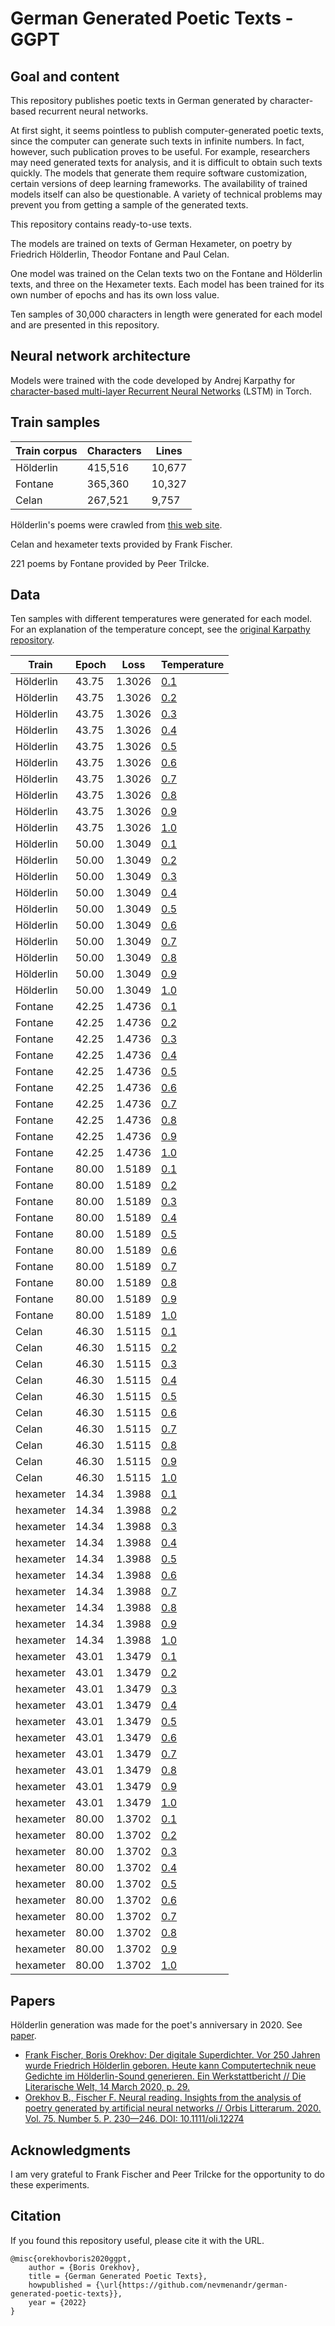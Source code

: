 # German Generated Poetic Texts - GGPT

## Goal and content

This repository publishes poetic texts in German generated by character-based recurrent neural networks.

At first sight, it seems pointless to publish computer-generated poetic texts, since the computer can generate such texts in infinite numbers. In fact, however, such publication proves to be useful. For example, researchers may need generated texts for analysis, and it is difficult to obtain such texts quickly. The models that generate them require software customization, certain versions of deep learning frameworks. The availability of trained models itself can also be questionable. A variety of technical problems may prevent you from getting a sample of the generated texts.

This repository contains ready-to-use texts. 

The models are trained on texts of German Hexameter, on poetry by Friedrich Hölderlin, Theodor Fontane and Paul Celan. 

One model was trained on the Celan texts two on the Fontane and Hölderlin texts, and three on the Hexameter texts. Each model has been trained for its own number of epochs and has its own loss value.

Ten samples of 30,000 characters in length were generated for each model and are presented in this repository.

## Neural network architecture

Models were trained with the code developed by Andrej Karpathy for [character-based multi-layer Recurrent Neural Networks](https://github.com/karpathy/char-rnn) (LSTM) in Torch.

## Train samples

| Train corpus | Characters | Lines |
| ----- | ---------- | ----- |
| Hölderlin | 415,516 | 10,677|
| Fontane | 365,360 | 10,327 |
| Celan | 267,521 | 9,757 |


Hölderlin's poems were crawled from [this web site](http://www.zeno.org/nid/20005102952).

Celan and hexameter texts provided by Frank Fischer.

221 poems by Fontane provided by Peer Trilcke.

## Data

Ten samples with different temperatures were generated for each model. For an explanation of the temperature concept, see the [original Karpathy repository](https://github.com/karpathy/char-rnn).

| Train | Epoch | Loss | Temperature |
| ----- | ----- | ---- | ----------- |
| Hölderlin | 43.75 | 1.3026 | [0.1](holderlin/holderlin_e43_t0.1.txt) |
| Hölderlin | 43.75 | 1.3026 | [0.2](holderlin/holderlin_e43_t0.2.txt) |
| Hölderlin | 43.75 | 1.3026 | [0.3](holderlin/holderlin_e43_t0.3.txt) |
| Hölderlin | 43.75 | 1.3026 | [0.4](holderlin/holderlin_e43_t0.4.txt) |
| Hölderlin | 43.75 | 1.3026 | [0.5](holderlin/holderlin_e43_t0.5.txt) |
| Hölderlin | 43.75 | 1.3026 | [0.6](holderlin/holderlin_e43_t0.6.txt) |
| Hölderlin | 43.75 | 1.3026 | [0.7](holderlin/holderlin_e43_t0.7.txt) |
| Hölderlin | 43.75 | 1.3026 | [0.8](holderlin/holderlin_e43_t0.8.txt) |
| Hölderlin | 43.75 | 1.3026 | [0.9](holderlin/holderlin_e43_t0.9.txt) |
| Hölderlin | 43.75 | 1.3026 | [1.0](holderlin/holderlin_e43_t1.txt) |
| Hölderlin | 50.00 | 1.3049 | [0.1](holderlin/holderlin_e50_t0.1.txt) |
| Hölderlin | 50.00 | 1.3049 | [0.2](holderlin/holderlin_e50_t0.2.txt) |
| Hölderlin | 50.00 | 1.3049 | [0.3](holderlin/holderlin_e50_t0.3.txt) |
| Hölderlin | 50.00 | 1.3049 | [0.4](holderlin/holderlin_e50_t0.4.txt) |
| Hölderlin | 50.00 | 1.3049 | [0.5](holderlin/holderlin_e50_t0.5.txt) |
| Hölderlin | 50.00 | 1.3049 | [0.6](holderlin/holderlin_e50_t0.6.txt) |
| Hölderlin | 50.00 | 1.3049 | [0.7](holderlin/holderlin_e50_t0.7.txt) |
| Hölderlin | 50.00 | 1.3049 | [0.8](holderlin/holderlin_e50_t0.8.txt) |
| Hölderlin | 50.00 | 1.3049 | [0.9](holderlin/holderlin_e50_t0.9.txt) |
| Hölderlin | 50.00 | 1.3049 | [1.0](holderlin/holderlin_e50_t1.txt) |
| Fontane | 42.25 | 1.4736 | [0.1](fontane/fontane_e42_t0.1.txt) |
| Fontane | 42.25 | 1.4736 | [0.2](fontane/fontane_e42_t0.2.txt) |
| Fontane | 42.25 | 1.4736 | [0.3](fontane/fontane_e42_t0.3.txt) |
| Fontane | 42.25 | 1.4736 | [0.4](fontane/fontane_e42_t0.4.txt) |
| Fontane | 42.25 | 1.4736 | [0.5](fontane/fontane_e42_t0.5.txt) |
| Fontane | 42.25 | 1.4736 | [0.6](fontane/fontane_e42_t0.6.txt) |
| Fontane | 42.25 | 1.4736 | [0.7](fontane/fontane_e42_t0.7.txt) |
| Fontane | 42.25 | 1.4736 | [0.8](fontane/fontane_e42_t0.8.txt) |
| Fontane | 42.25 | 1.4736 | [0.9](fontane/fontane_e42_t0.9.txt) |
| Fontane | 42.25 | 1.4736 | [1.0](fontane/fontane_e42_t1.txt) |
| Fontane | 80.00 | 1.5189 | [0.1](fontane/fontane_e80_t0.1.txt) |
| Fontane | 80.00 | 1.5189 | [0.2](fontane/fontane_e80_t0.2.txt) |
| Fontane | 80.00 | 1.5189 | [0.3](fontane/fontane_e80_t0.3.txt) |
| Fontane | 80.00 | 1.5189 | [0.4](fontane/fontane_e80_t0.4.txt) |
| Fontane | 80.00 | 1.5189 | [0.5](fontane/fontane_e80_t0.5.txt) |
| Fontane | 80.00 | 1.5189 | [0.6](fontane/fontane_e80_t0.6.txt) |
| Fontane | 80.00 | 1.5189 | [0.7](fontane/fontane_e80_t0.7.txt) |
| Fontane | 80.00 | 1.5189 | [0.8](fontane/fontane_e80_t0.8.txt) |
| Fontane | 80.00 | 1.5189 | [0.9](fontane/fontane_e80_t0.9.txt) |
| Fontane | 80.00 | 1.5189 | [1.0](fontane/fontane_e80_t1.txt) |
| Celan | 46.30 | 1.5115 | [0.1](celan/celan_t0.1.txt) |
| Celan | 46.30 | 1.5115 | [0.2](celan/celan_t0.2.txt) |
| Celan | 46.30 | 1.5115 | [0.3](celan/celan_t0.3.txt) |
| Celan | 46.30 | 1.5115 | [0.4](celan/celan_t0.4.txt) |
| Celan | 46.30 | 1.5115 | [0.5](celan/celan_t0.5.txt) |
| Celan | 46.30 | 1.5115 | [0.6](celan/celan_t0.6.txt) |
| Celan | 46.30 | 1.5115 | [0.7](celan/celan_t0.7.txt) |
| Celan | 46.30 | 1.5115 | [0.8](celan/celan_t0.8.txt) |
| Celan | 46.30 | 1.5115 | [0.9](celan/celan_t0.9.txt) |
| Celan | 46.30 | 1.5115 | [1.0](celan/celan_t1.txt) |
| hexameter | 14.34 | 1.3988 | [0.1](hex/hexameter_e14_t0.1.txt) |
| hexameter | 14.34 | 1.3988 | [0.2](hex/hexameter_e14_t0.2.txt) |
| hexameter | 14.34 | 1.3988 | [0.3](hex/hexameter_e14_t0.3.txt) |
| hexameter | 14.34 | 1.3988 | [0.4](hex/hexameter_e14_t0.4.txt) |
| hexameter | 14.34 | 1.3988 | [0.5](hex/hexameter_e14_t0.5.txt) |
| hexameter | 14.34 | 1.3988 | [0.6](hex/hexameter_e14_t0.6.txt) |
| hexameter | 14.34 | 1.3988 | [0.7](hex/hexameter_e14_t0.7.txt) |
| hexameter | 14.34 | 1.3988 | [0.8](hex/hexameter_e14_t0.8.txt) |
| hexameter | 14.34 | 1.3988 | [0.9](hex/hexameter_e14_t0.9.txt) |
| hexameter | 14.34 | 1.3988 | [1.0](hex/hexameter_e14_t1.txt) |
| hexameter | 43.01 | 1.3479 | [0.1](hex/hexameter_e43_t0.1.txt) |
| hexameter | 43.01 | 1.3479 | [0.2](hex/hexameter_e43_t0.2.txt) |
| hexameter | 43.01 | 1.3479 | [0.3](hex/hexameter_e43_t0.3.txt) |
| hexameter | 43.01 | 1.3479 | [0.4](hex/hexameter_e43_t0.4.txt) |
| hexameter | 43.01 | 1.3479 | [0.5](hex/hexameter_e43_t0.5.txt) |
| hexameter | 43.01 | 1.3479 | [0.6](hex/hexameter_e43_t0.6.txt) |
| hexameter | 43.01 | 1.3479 | [0.7](hex/hexameter_e43_t0.7.txt) |
| hexameter | 43.01 | 1.3479 | [0.8](hex/hexameter_e43_t0.8.txt) |
| hexameter | 43.01 | 1.3479 | [0.9](hex/hexameter_e43_t0.9.txt) |
| hexameter | 43.01 | 1.3479 | [1.0](hex/hexameter_e43_t1.txt) |
| hexameter | 80.00 | 1.3702 | [0.1](hex/hexameter_e80_t0.1.txt) |
| hexameter | 80.00 | 1.3702 | [0.2](hex/hexameter_e80_t0.2.txt) |
| hexameter | 80.00 | 1.3702 | [0.3](hex/hexameter_e80_t0.3.txt) |
| hexameter | 80.00 | 1.3702 | [0.4](hex/hexameter_e80_t0.4.txt) |
| hexameter | 80.00 | 1.3702 | [0.5](hex/hexameter_e80_t0.5.txt) |
| hexameter | 80.00 | 1.3702 | [0.6](hex/hexameter_e80_t0.6.txt) |
| hexameter | 80.00 | 1.3702 | [0.7](hex/hexameter_e80_t0.7.txt) |
| hexameter | 80.00 | 1.3702 | [0.8](hex/hexameter_e80_t0.8.txt) |
| hexameter | 80.00 | 1.3702 | [0.9](hex/hexameter_e80_t0.9.txt) |
| hexameter | 80.00 | 1.3702 | [1.0](hex/hexameter_e80_t1.txt) |

## Papers

Hölderlin generation was made for the poet's anniversary in 2020. See [paper](http://nevmenandr.net/personalia/holderlin.pdf).

* [Frank Fischer, Boris Orekhov: Der digitale Superdichter. Vor 250 Jahren wurde Friedrich Hölderlin geboren. Heute kann Computertechnik neue Gedichte im Hölderlin-Sound generieren. Ein Werkstattbericht // Die Literarische Welt, 14 March 2020, p. 29.](http://nevmenandr.net/personalia/holderlin.pdf)
* [Orekhov B., Fischer F. Neural reading. Insights from the analysis of poetry generated by artificial neural networks // Orbis Litterarum. 2020. Vol. 75. Number 5. P. 230—246. DOI: 10.1111/oli.12274](https://onlinelibrary.wiley.com/doi/10.1111/oli.12274)

## Acknowledgments

I am very grateful to Frank Fischer and Peer Trilcke for the opportunity to do these experiments.

## Citation

If you found this repository useful, please cite it with the URL.

```
@misc{orekhovboris2020ggpt,
    author = {Boris Orekhov},
    title = {German Generated Poetic Texts},
    howpublished = {\url{https://github.com/nevmenandr/german-generated-poetic-texts}},
    year = {2022}
}
```
